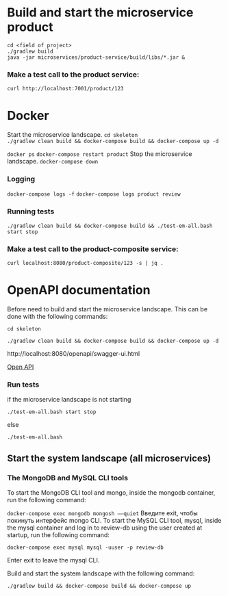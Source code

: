 

# Build and start the microservice product
`cd <field of project>` <br>
`./gradlew build` <br>
`java -jar microservices/product-service/build/libs/*.jar &`

### Make a test call to the product service:
`curl http://localhost:7001/product/123`

# Docker
Start the microservice landscape.
`cd skeleton`<br>
`./gradlew clean build && docker-compose build && docker-compose up -d`

`docker ps`
`docker-compose restart product`
Stop the microservice landscape.
`docker-compose down`

### Logging
`docker-compose logs -f`
`docker-compose logs product review`

### Running tests
`./gradlew clean build && docker-compose build && ./test-em-all.bash start stop`

### Make a test call to the product-composite service:
`curl localhost:8080/product-composite/123 -s | jq .`

# OpenAPI documentation
Before need to build and start the microservice landscape.
This can be done with the following commands:

`cd skeleton`

`./gradlew clean build && docker-compose build && docker-compose up -d`

http://localhost:8080/openapi/swagger-ui.html

<a href="http://localhost:8080/openapi/swagger-ui.html">Open API</a>

### Run tests
if the microservice landscape is not starting

`./test-em-all.bash start stop`

else

`./test-em-all.bash`

## Start the system landscape (all microservices)
### The MongoDB and MySQL CLI tools
To start the MongoDB CLI tool and mongo, inside the mongodb container, run the following command:

`
docker-compose exec mongodb mongosh ––quiet
`
Введите exit, чтобы покинуть интерфейс mongo CLI.
To start the MySQL CLI tool, mysql, inside the mysql container and log in to review-db using the user
created at startup, run the following command:

`
docker-compose exec mysql mysql -uuser -p review-db
`

Enter exit to leave the mysql CLI.

Build and start the system landscape with the following command:

`
./gradlew build && docker-compose build && docker-compose up
`
